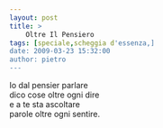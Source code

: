 ```yaml
---
layout: post
title: >
    Oltre Il Pensiero
tags: [speciale,scheggia d'essenza,]
date: 2009-03-23 15:32:00
author: pietro
---
```

Io dal pensier parlare<br/>dico cose oltre ogni dire<br/>e a te sta ascoltare<br/>parole oltre ogni sentire.
